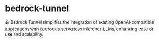 # bedrock-tunnel
🪨 Bedrock Tunnel simplifies the integration of existing OpenAI-compatible applications with Bedrock's serverless inference LLMs, enhancing ease of use and scalability.
